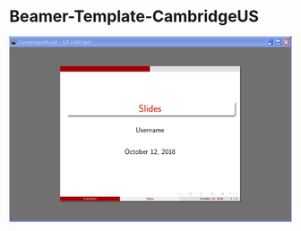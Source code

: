 # Beamer-Template-CambridgeUS

![](https://raw.githubusercontent.com/spartrekus/Beamer-Template-CambridgeUS/master/CambridgeUS.png)


